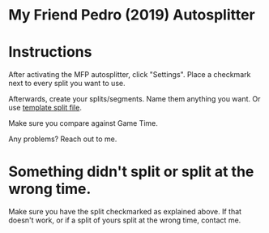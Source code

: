 # My Friend Pedro (2019) Autosplitter

# Instructions

After activating the MFP autosplitter, click "Settings". Place a checkmark next to every split you want to use.

Afterwards, create your splits/segments. Name them anything you want. Or use [template split file](https://github.com/partoftheworlD/MyFriendPedro_autosplitter/blob/master/My%20Friend%20Pedro%20-%20Any%25%20template.lss).

Make sure you compare against Game Time.

Any problems? Reach out to me.

# Something didn't split or split at the wrong time.

Make sure you have the split checkmarked as explained above. If that doesn't work, or if a split of yours split at the wrong time, contact me.
